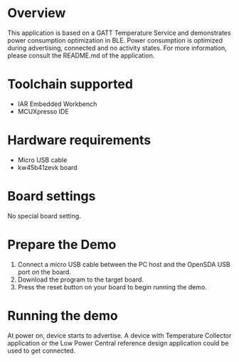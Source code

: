 # Overview

This application is based on a GATT Temperature Service and demonstrates power consumption optimization in BLE.
Power consumption is optimized during advertising, connected and no activity states.
For more information, please consult the README.md of the application.

# Toolchain supported

- IAR Embedded Workbench
- MCUXpresso IDE

# Hardware requirements

- Micro USB cable
- kw45b41zevk board

# Board settings

No special board setting.

# Prepare the Demo

1.  Connect a micro USB cable between the PC host and the OpenSDA USB port on the board.
2.  Download the program to the target board.
3.  Press the reset button on your board to begin running the demo.

# Running the demo

At power on, device starts to advertise. A device with Temperature Collector application or the Low Power Central reference design application could be used to get connected.

